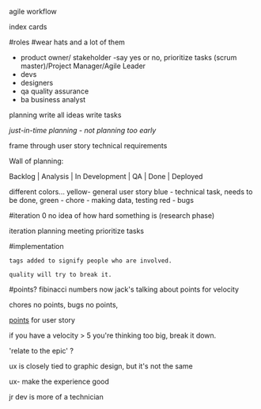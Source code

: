 agile workflow

index cards

#roles
#wear hats and a lot of them

* product owner/ stakeholder -say yes or no, prioritize tasks
(scrum master)/Project Manager/Agile Leader
* devs
* designers
* qa quality assurance
* ba business analyst

planning
write all ideas
	write tasks

*just-in-time planning - not planning too early*

frame through user story <not> technical requirements

Wall of planning:

  Backlog | Analysis | In Development | QA | Done | Deployed

different colors...
yellow- general user story
blue - technical task, needs to be done,
green - chore - making data, testing
red - bugs

#iteration 0
no idea of how hard something is
(research phase)

iteration planning meeting
	prioritize tasks

#implementation

	tags added to signify people who are involved. 

	quality will try to break it.

#points?
fibinacci numbers 
now jack's talking about points for velocity

chores no points, bugs no points, 

[points](http://scrummethodology.com/scrum-effort-estimation-and-story-points/) for user story

if you have a velocity > 5 you're thinking too big, break it down.


'relate to the epic' ?

ux is closely tied to graphic design, but it's not the same

ux- make the experience good


jr dev is more of a technician





